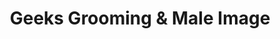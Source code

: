 ---
title: "Geeks Grooming & Male Image"
url: /wrexham/geeks-grooming-und-male-image/
shop: Friseur
---